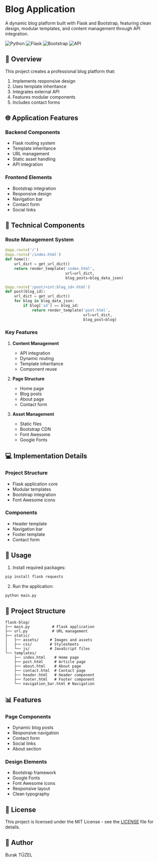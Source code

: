 # Blog Application
A dynamic blog platform built with Flask and Bootstrap, featuring clean design, modular templates, and content management through API integration.

![Python](https://img.shields.io/badge/Python-3.8+-blue)
![Flask](https://img.shields.io/badge/Flask-Backend-red)
![Bootstrap](https://img.shields.io/badge/Bootstrap-5.2.3-purple)
![API](https://img.shields.io/badge/JSON-API-green)

## 🎯 Overview
This project creates a professional blog platform that:
1. Implements responsive design
2. Uses template inheritance
3. Integrates external API
4. Features modular components
5. Includes contact forms

## 🌐 Application Features
### Backend Components
- Flask routing system
- Template inheritance
- URL management
- Static asset handling
- API integration

### Frontend Elements
- Bootstrap integration
- Responsive design
- Navigation bar
- Contact form
- Social links

## 🔧 Technical Components
### Route Management System
```python
@app.route('/')
@app.route('/index.html')
def home():
    url_dict = get_url_dict()
    return render_template('index.html',
                           url=url_dict,
                           blog_posts=blog_data_json)

@app.route('/post/<int:blog_id>.html')
def post(blog_id):
    url_dict = get_url_dict()
    for blog in blog_data_json:
        if blog['id'] == blog_id:
            return render_template('post.html',
                                   url=url_dict,
                                   blog_post=blog)
```

### Key Features
1. **Content Management**
   - API integration
   - Dynamic routing
   - Template inheritance
   - Component reuse

2. **Page Structure**
   - Home page
   - Blog posts
   - About page
   - Contact form

3. **Asset Management**
   - Static files
   - Bootstrap CDN
   - Font Awesome
   - Google Fonts

## 💻 Implementation Details
### Project Structure
- Flask application core
- Modular templates
- Bootstrap integration
- Font Awesome icons

### Components
- Header template
- Navigation bar
- Footer template
- Contact form

## 🚀 Usage
1. Install required packages:
```bash
pip install flask requests
```

2. Run the application:
```bash
python main.py
```

## 🎯 Project Structure
```
flask-blog/
├── main.py          # Flask application
├── url.py           # URL management
├── static/
│   ├── assets/     # Images and assets
│   ├── css/        # Stylesheets
│   └── js/         # JavaScript files
└── templates/
    ├── index.html    # Home page
    ├── post.html     # Article page
    ├── about.html    # About page
    ├── contact.html  # Contact page
    ├── header.html   # Header component
    ├── footer.html   # Footer component
    └── navigation_bar.html # Navigation
```

## 📊 Features
### Page Components
- Dynamic blog posts
- Responsive navigation
- Contact form
- Social links
- About section

### Design Elements
- Bootstrap framework
- Google Fonts
- Font Awesome icons
- Responsive layout
- Clean typography

## 📝 License
This project is licensed under the MIT License - see the [LICENSE](LICENSE) file for details.

## 👥 Author
Burak TÜZEL